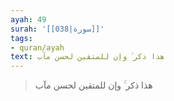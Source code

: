 ```yaml
---
ayah: 49
surah: '[[038|سورة]]'
tags:
- quran/ayah
text: هذا ذكر ۚ وإن للمتقين لحسن مآب
---
```

> هذا ذكر ۚ وإن للمتقين لحسن مآب
